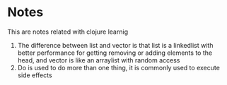 # Notes

This are notes related with clojure learnig

1. The difference between list and vector is that list is a linkedlist with better performance for getting removing or adding elements to the head, and vector is like an arraylist with random access
2. Do is used to do more than one thing, it is commonly used to execute side effects

